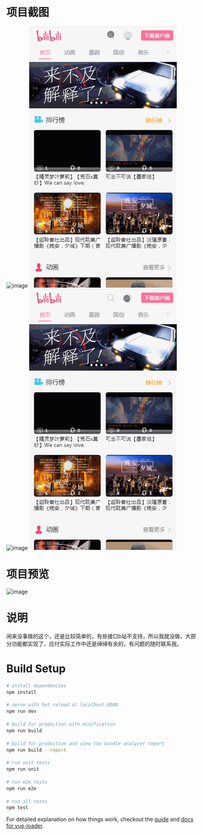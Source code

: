 # 项目截图

![image](https://github.com/blockmood/bilibili/blob/master/static/1.gif)
![image](https://github.com/blockmood/bilibili/blob/master/static/2.gif)
![image](https://github.com/blockmood/bilibili/blob/master/static/3.gif)
![image](https://github.com/blockmood/bilibili/blob/master/static/4.gif)

# 项目预览

![image](https://github.com/blockmood/bilibili/blob/master/static/wecat.png)

# 说明

闲来没事做的这个，还是比较简单的，有些接口b站不支持，所以我就没做，大部分功能都实现了，应付实际工作中还是绰绰有余的，有问题的随时联系我。

# Build Setup

``` bash
# install dependencies
npm install

# serve with hot reload at localhost:8080
npm run dev

# build for production with minification
npm run build

# build for production and view the bundle analyzer report
npm run build --report

# run unit tests
npm run unit

# run e2e tests
npm run e2e

# run all tests
npm test
```

For detailed explanation on how things work, checkout the [guide](http://vuejs-templates.github.io/webpack/) and [docs for vue-loader](http://vuejs.github.io/vue-loader).
